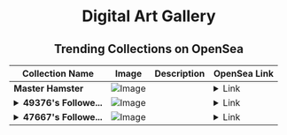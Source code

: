 <div align="center">

# Digital Art Gallery

## Trending Collections on OpenSea

| Collection Name                       | Image                                                                                     | Description                       | OpenSea Link                                                                                          |
|---------------------------------------|-------------------------------------------------------------------------------------------|-----------------------------------|--------------------------------------------------------------------------------------------------------|
| **Master Hamster** | ![Image](https://i.seadn.io/s/raw/files/4757f38167cba4031a907da006f7731f.jpg?w=500&auto=format?w=200&auto=format) |  | <details><summary>Link</summary>[Master Hamster](https://opensea.io/collection/master-hamster)</details> |
| **<details><summary>49376's Followe...</summary>49376's Follower</details>** | ![Image](https://i.seadn.io/s/raw/files/19f9f090920392cc3650cbdf4361755b.png?w=500&auto=format?w=200&auto=format) |  | <details><summary>Link</summary>[49376's Follower](https://opensea.io/collection/49376-s-follower)</details> |
| **<details><summary>47667's Followe...</summary>47667's Follower</details>** | ![Image](https://i.seadn.io/s/raw/files/19f9f090920392cc3650cbdf4361755b.png?w=500&auto=format?w=200&auto=format) |  | <details><summary>Link</summary>[47667's Follower](https://opensea.io/collection/47667-s-follower)</details> |

</div>
